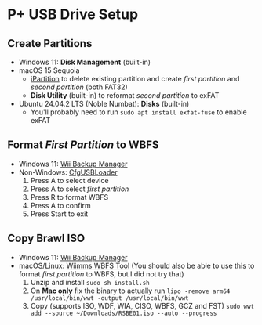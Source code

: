 # P+ USB Drive Setup

## Create Partitions
- Windows 11: **Disk Management** (built-in)
- macOS 15 Sequoia
  - [iPartition](https://coriolis-systems.com/) to delete existing partition and create *first partition* and *second partition* (both FAT32)
  - **Disk Utility** (built-in) to reformat *second partition* to exFAT
- Ubuntu 24.04.2 LTS (Noble Numbat): **Disks** (built-in)
  - You'll probably need to run `sudo apt install exfat-fuse` to enable exFAT

## Format *First Partition* to WBFS
- Windows 11: [Wii Backup Manager](https://wiibackupmanager.co.uk/)
- Non-Windows: [CfgUSBLoader](https://github.com/nitraiolo/CfgUSBLoader/releases/latest)
  1. Press A to select device
  2. Press A to select *first partition*
  3. Press R to format WBFS
  4. Press A to confirm
  5. Press Start to exit

## Copy Brawl ISO
- Windows 11: [Wii Backup Manager](https://wiibackupmanager.co.uk/)
- macOS/Linux: [Wiimms WBFS Tool](https://wit.wiimm.de/download.html)
(You should also be able to use this to format *first partition* to WBFS, but I did not try that)
  1. Unzip and install `sudo sh install.sh`
  2. On **Mac only** fix the binary to actually run `lipo -remove arm64 /usr/local/bin/wwt -output /usr/local/bin/wwt`
  3. Copy (supports ISO, WDF, WIA, CISO, WBFS, GCZ and FST) `sudo wwt add --source ~/Downloads/RSBE01.iso --auto --progress`
